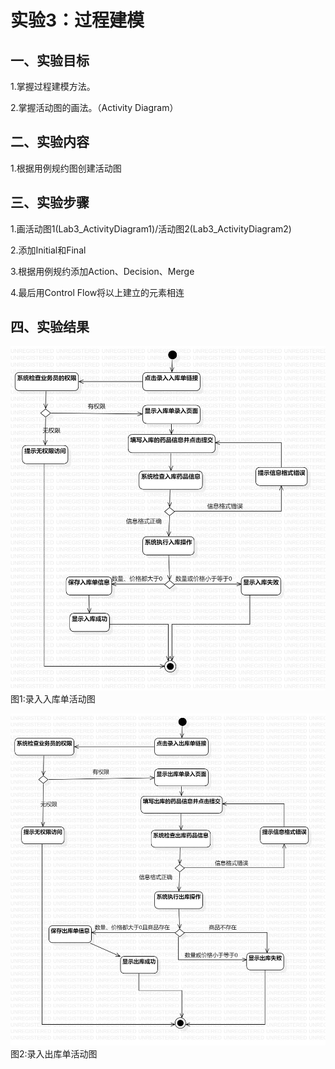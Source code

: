 # 实验3：过程建模

## 一、实验目标

1.掌握过程建模方法。

2.掌握活动图的画法。（Activity Diagram）

## 二、实验内容

1.根据用例规约图创建活动图

## 三、实验步骤

1.画活动图1(Lab3_ActivityDiagram1)/活动图2(Lab3_ActivityDiagram2)

2.添加Initial和Final

3.根据用例规约添加Action、Decision、Merge

4.最后用Control Flow将以上建立的元素相连

## 四、实验结果

![实验三活动图1](./Lab3_ActivityDiagram1.jpg)
图1:录入入库单活动图

![实验三活动图2](./Lab3_ActivityDiagram2.jpg)
图2:录入出库单活动图
